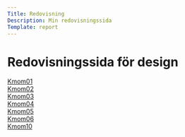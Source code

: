 ```yaml
---
Title: Redovisning
Description: Min redovisningssida
Template: report
---
```


<h1>Redovisningssida för design</h1>

<div class="kmom-box">
<a href="../portfolio/report/kmom01">Kmom01</a>
</div>

<div class="kmom-box">
<a href="../portfolio/report/kmom02">Kmom02</a>
</div>

<div class="kmom-box">
<a href="../portfolio/report/kmom03">Kmom03</a>
</div>

<div class="kmom-box">
<a href="../portfolio/report/kmom04">Kmom04</a>
</div>

<div class="kmom-box">
<a href="../portfolio/report/kmom04">Kmom05</a>
</div>

<div class="kmom-box">
<a href="../portfolio/report/kmom06">Kmom06</a>
</div>

<div class="kmom-box project">
<a href="../portfolio/report/kmom10">Kmom10</a>
</div>